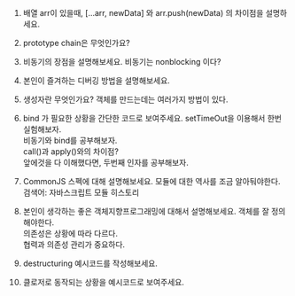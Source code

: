 1. 배열 arr이 있을때,  [...arr, newData] 와 arr.push(newData) 의 차이점을 설명하세요.






2.  prototype chain은 무엇인가요? 






3. 비동기의 장점을 설명해보세요. 
비동기는 nonblocking 이다?  





4. 본인이 즐겨하는 디버깅 방법을 설명해보세요.






5. 생성자란 무엇인가요? 
객체를 만드는데는 여러가지 방법이 있다.  





6. bind 가 필요한 상황을 간단한 코드로 보여주세요.
setTimeOut을 이용해서 한번 실험해보자.  
비동기와 bind를 공부해보자.  
call()과 apply()와의 차이점?  
앞에것을 다 이해했다면, 두번째 인자를 공부해보자.  



7. CommonJS 스펙에 대해 설명해보세요.
모듈에 대한 역사를 조금 알아둬야한다.  
검색어: 자바스크립트 모듈 히스토리  




8. 본인이 생각하는 좋은 객체지향프로그래밍에 대해서 설명해보세요.
객체를 잘 정의해야한다.  
의존성은 상황에 따라 다르다.  
협력과 의존성 관리가 중요하다.  


9. destructuring 예시코드를 작성해보세요.





10. 클로저로 동작되는 상황을 예시코드로 보여주세요.


